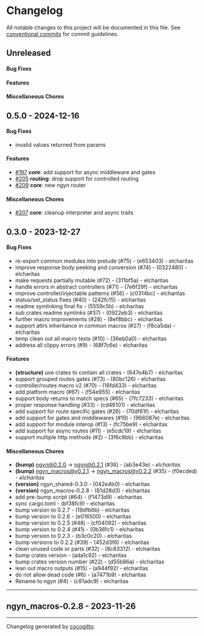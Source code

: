 # Changelog
All notable changes to this project will be documented in this file. See [conventional commits](https://www.conventionalcommits.org/) for commit guidelines.

## Unreleased
#### Bug Fixes

#### Features

#### Miscellaneous Chores


## 0.5.0 - 2024-12-16
#### Bug Fixes
- invalid values returned from params

#### Features
- [#197](../../../../pull/197) **core**: add support for async middleware and gates
- [#205](../../../../pull/205) **routing**: drop support for controlled routing
- [#209](../../../../pull/209) **core**: new ngyn router

#### Miscellaneous Chores
- [#207](../../../../pull/207) **core**: cleanup interpreter and async traits


## 0.3.0 - 2023-12-27
#### Bug Fixes
- re-export common modules into prelude (#75) - (e653403) - elcharitas
- improve response body peeking and conversion (#74) - (0322480) - elcharitas
-  make requests partially mutable (#72) - (311bf5a) - elcharitas
- handle errors in abstract controllers (#71) - (7e6f29f) - elcharitas
- improve controller/injectable patterns (#56) - (c0314bc) - elcharitas
- status/set_status fixes (#40) - (242fc15) - elcharitas
- readme symlinking final fix - (5559c5b) - elcharitas
- sub crates readme symlinks (#37) - (0922eb3) - elcharitas
- further macro improvements (#28) - (8ef8bbc) - elcharitas
- support attrs inheritance in  common macros (#27) - (f8ca5da) - elcharitas
- temp clean out all macro tests (#10) - (36eb0a0) - elcharitas
- address all clippy errors (#9) - (68f7c6e) - elcharitas
#### Features
- **(structure)** use crates to contain all crates - (647e4b7) - elcharitas
- support grouped routes gates (#73) - (80bc126) - elcharitas
- controller/routes macro v2 (#70) - (16fd433) - elcharitas
- add platform macro (#67) - (f54e955) - elcharitas
- support body returns to match specs (#65) - (7fc7233) - elcharitas
- proper response handling (#33) - (cd46101) - elcharitas
- add support for route specific gates (#26) - (70df61f) - elcharitas
- add support for gates and middlewares (#19) - (966087e) - elcharitas
- add support for module interop (#13) - (fc75be9) - elcharitas
- add support for async routes (#11) - (e5cdc19) - elcharitas
- support multiple http methods (#2) - (3f6c8bb) - elcharitas
#### Miscellaneous Chores
- **(bump)** ngyn@0.2.0 -> ngyn@0.2.1 (#36) - (ab3e43e) - *elcharitas*
- **(bump)** ngyn_macros@v0.2.1 -> ngyn_macros@v0.2.2 (#35) - (f0ecded) - *elcharitas*
- **(version)** ngyn_shared-0.3.0 - (042e4b0) - elcharitas
- **(version)** ngyn_macros-0.2.8 - (81d28d3) - elcharitas
- add pre-bump script (#64) - (f1473d9) - elcharitas
- sync cargo.toml - (bf38fc9) - elcharitas
- bump version to 0.2.7 - (19dfb6b) - elcharitas
- bump version to 0.2.6 - (e016500) - elcharitas
- bump version to 0.2.5 (#48) - (cf04092) - elcharitas
- bump version to 0.2.4 (#41) - (0b36fc1) - elcharitas
- bump version to 0.2.3 - (b3c0c20) - elcharitas
- bump versions to 0.2.2 (#39) - (452d3f6) - elcharitas
- clean unused code or parts (#32) - (8c83312) - elcharitas
- bump crates version - (ada1c92) - elcharitas
- bump crates version number (#22) - (d55b86a) - elcharitas
- lean out macro outputs (#15) - (a944f92) - elcharitas
- do not allow dead code (#6) - (a7471b9) - elcharitas
- Rename to ngyn (#4) - (c81adc9) - elcharitas

- - -

## ngyn_macros-0.2.8 - 2023-11-26

- - -

Changelog generated by [cocogitto](https://github.com/cocogitto/cocogitto).